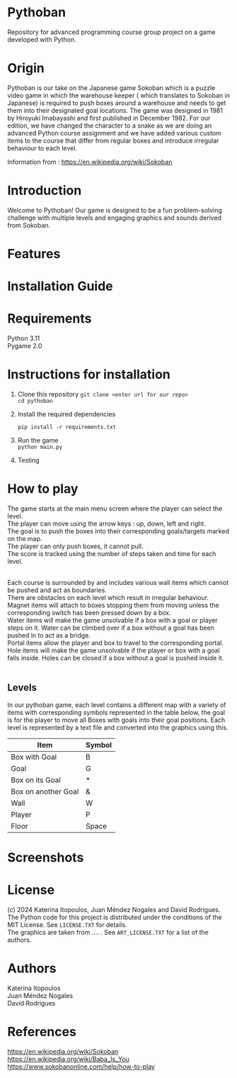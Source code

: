 # Pythoban

Repository for advanced programming course group project on a game developed with Python.

# Origin

Pythoban is our take on the Japanese game Sokoban which is a puzzle video game in which the warehouse keeper ( which translates to Sokoban in Japanese) is required to push boxes around a warehouse and needs to get them into their designated goal locations. The game was designed in 1981 by Hiroyuki Imabayashi and first published in December 1982. For our edition, we have changed the character to a snake as we are doing an advanced Python course assignment and we have added various custom items to the course that differ from regular boxes and introduce irregular behaviour to each level. 

Information from : https://en.wikipedia.org/wiki/Sokoban

# Introduction

Welcome to Pythoban! Our game is designed to be a fun problem-solving challenge with multiple levels and engaging graphics and sounds derived from Sokoban.

# Features


# Installation Guide

# Requirements

Python 3.11 <br>
Pygame 2.0

# Instructions for installation

1. Clone this repository <be>
   `git clone <enter url for our repo>` <br>
   `cd pythoban` <br>
   
2. Install the required dependencies <br>
   
   `pip install -r requirements.txt ` <br>
   
3. Run the game <br>
   `python main.py`  <br>
   
4. Testing  <br>
   
   

# How to play

The game starts at the main menu screen where the player can select the level. <br>
The player can move using the arrow keys : up, down, left and right. <br>
The goal is to push the boxes into their corresponding goals/targets marked on the map.  <br>
The player can only push boxes, it cannot pull.  <br>
The score is tracked using the number of steps taken and time for each level.  <br> <br>

Each course is surrounded by and includes various wall items which cannot be pushed and act as boundaries.  <br>
There are obstacles on each level which result in irregular behaviour.  <br>
Magnet items will attach to boxes stopping them from moving unless the corresponding switch has been pressed down by a box.  <br>
Water items will make the game unsolvable if a box with a goal or player steps on it. Water can be climbed over if a box without a goal has been pushed in to act as a bridge.  <br>
Portal items allow the player and box to travel to the corresponding portal.  <br>
Hole items will make the game unsolvable if the player or box with a goal falls inside. Holes can be closed if a box without a goal is pushed inside it.  <br> <br>

## Levels
In our pythoban game, each level contains a different map with a variety of items with corresponding symbols represented in the table below, the goal is for the player to move all Boxes with goals into their goal positions. Each level is represented by a text file and converted into the graphics using this. 

| Item                   | Symbol  |
| ---------------------- | ------- |
| Box with Goal          |    B    |
| Goal                   |    G    |
| Box on its Goal        |    *    |
| Box on another Goal    |    &    |
| Wall                   |    W    |
| Player                 |    P    |
| Floor                  |  Space  |


# Screenshots

# License
(c) 2024 Katerina Itopoulos, Juan Méndez Nogales and David Rodrigues. <br>
The Python code for this project is distributed under the conditions of the MIT License. See `LICENSE.TXT` for details. <br>
The graphics are taken from .... . See `ART_LICENSE.TXT` for a list of the authors. 

# Authors
Katerina Itopoulos  <br>
Juan Méndez Nogales  <br>
David Rodrigues <br>

# References

https://en.wikipedia.org/wiki/Sokoban <br>
https://en.wikipedia.org/wiki/Baba_Is_You  <br>
https://www.sokobanonline.com/help/how-to-play  <br>


